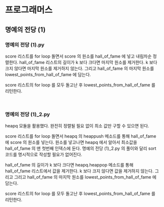 # 프로그래머스

## 명예의 전당 (1)

### 명예의 전당 (1).py

score 리스트를 for loop 돌면서 score 의 원소를 hall_of_fame 에 넣고 내림차순 정렬한다. hall_of_fame 리스트의 길이가 k 보다 크다면 마지막 원소를 제거한다. k 보다 크지 않다면 마지막 원소를 제거하지 않는다. 그리고 hall_of_fame 의 마지막 원소를 lowest_points_from_hall_of_fame 에 담는다.

score 리스트의 for loop 를 모두 돌고난 후 lowest_points_from_hall_of_fame 를 리턴한다.

<br>

### 명예의 전당 (1)_2.py

heapq 모듈을 활용했다. 완전히 정렬될 필요 없이 최소 값만 구할 수 있으면 된다.

score 리스트를 for loop 돌면서 heapq 의 heappush 메소드를 통해 hall_of_fame 에 score 의 원소를 넣는다. 원소를 넣고나면 heapq 에서 알아서 최소값을 hall_of_fame 의 맨 첫번째 인덱스에 둔다. 명예의 전당 (1)_2.py 의 풀이와 달리 sort 코드를 명시적으로 작성할 필요가 없어진다.

hall_of_fame 의 길이가 k 보다 크다면 heapq.heappop 메소드를 통해 hall_of_fame 리스트에서 값을 제거한다.  k 보다 크지 않다면 값을 제거하지 않는다. 그리고 그리고 hall_of_fame 의 마지막 원소를 lowest_points_from_hall_of_fame 에 담는다.

score 리스트의 for loop 를 모두 돌고난 후 lowest_points_from_hall_of_fame 를 리턴한다.

